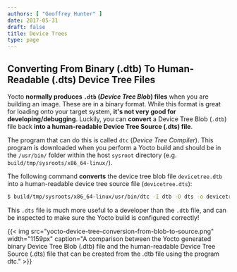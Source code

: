 ```yaml
---
authors: [ "Geoffrey Hunter" ]
date: 2017-05-31
draft: false
title: Device Trees
type: page
---
```


## Converting From Binary (.dtb) To Human-Readable (.dts) Device Tree Files

Yocto **normally produces `.dtb` (_Device Tree Blob_) files** when you are building an image. These are in a binary format. While this format is great for loading onto your target system, **it's not very good for developing/debugging**. Luckily, you can **convert** a Device Tree Blob (`.dtb`) file back **into a human-readable Device Tree Source (.dts) file**.

The program that can do this is called `dtc` (_Device Tree Compiler_). This program is downloaded when you perform a Yocto build and should be in the `/usr/bin/` folder within the host `sysroot` directory (e.g. `build/tmp/sysroots/x86_64-linux/`).

The following command **converts** the device tree blob file `devicetree.dtb` into a human-readable device tree source file (`devicetree.dts`):

```sh
$ build/tmp/sysroots/x86_64-linux/usr/bin/dtc -I dtb -O dts -o devicetree.dts devicetree.dtb
```

This `.dts` file is much more useful to a developer than the `.dtb` file, and can be inspected to make sure the Yocto build is configured correctly!

{{< img src="yocto-device-tree-conversion-from-blob-to-source.png" width="1159px" caption="A comparison between the Yocto generated binary Device Tree Blob (.dtb) file and the human-readable Device Tree Source (.dts) file that can be created from the .dtb file using the program dtc."  >}}
